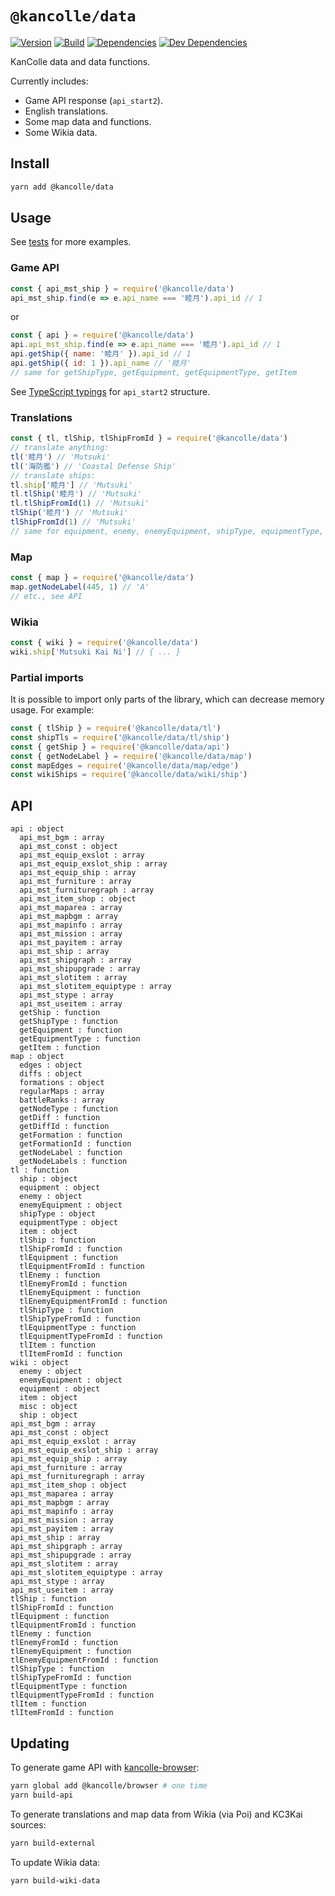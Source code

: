 # `@kancolle/data`

[![Version](https://img.shields.io/npm/v/@kancolle/data.svg)](https://www.npmjs.com/package/@kancolle/data)
[![Build](https://img.shields.io/travis/kcwiki/kancolle-data.svg)](https://travis-ci.org/kcwiki/kancolle-data)
[![Dependencies](https://img.shields.io/david/kcwiki/kancolle-data.svg)](https://david-dm.org/kcwiki/kancolle-data)
[![Dev Dependencies](https://img.shields.io/david/dev/kcwiki/kancolle-data.svg)](https://david-dm.org/kcwiki/kancolle-data?type=dev)

KanColle data and data functions.

Currently includes:

- Game API response (`api_start2`).
- English translations.
- Some map data and functions.
- Some Wikia data.

## Install

```sh
yarn add @kancolle/data
```

## Usage

See [tests](https://github.com/kcwiki/kancolle-data/blob/master/test/index.js) for more examples.

### Game API

```js
const { api_mst_ship } = require('@kancolle/data')
api_mst_ship.find(e => e.api_name === '睦月').api_id // 1
```

or

```js
const { api } = require('@kancolle/data')
api.api_mst_ship.find(e => e.api_name === '睦月').api_id // 1
api.getShip({ name: '睦月' }).api_id // 1
api.getShip({ id: 1 }).api_name // '睦月'
// same for getShipType, getEquipment, getEquipmentType, getItem
```

See [TypeScript typings](https://github.com/kcwiki/kancolle-data/blob/master/api/api_start2.ts) for `api_start2` structure.

### Translations

```js
const { tl, tlShip, tlShipFromId } = require('@kancolle/data')
// translate anything:
tl('睦月') // 'Mutsuki'
tl('海防艦') // 'Coastal Defense Ship'
// translate ships:
tl.ship['睦月'] // 'Mutsuki'
tl.tlShip('睦月') // 'Mutsuki'
tl.tlShipFromId(1) // 'Mutsuki'
tlShip('睦月') // 'Mutsuki'
tlShipFromId(1) // 'Mutsuki'
// same for equipment, enemy, enemyEquipment, shipType, equipmentType, item
```

### Map

```js
const { map } = require('@kancolle/data')
map.getNodeLabel(445, 1) // 'A'
// etc., see API
```

### Wikia

```js
const { wiki } = require('@kancolle/data')
wiki.ship['Mutsuki Kai Ni'] // { ... }
```

### Partial imports

It is possible to import only parts of the library, which can decrease memory usage. For example:

```js
const { tlShip } = require('@kancolle/data/tl')
const shipTls = require('@kancolle/data/tl/ship')
const { getShip } = require('@kancolle/data/api')
const { getNodeLabel } = require('@kancolle/data/map')
const mapEdges = require('@kancolle/data/map/edge')
const wikiShips = require('@kancolle/data/wiki/ship')
```

## API

```plain
api : object
  api_mst_bgm : array
  api_mst_const : object
  api_mst_equip_exslot : array
  api_mst_equip_exslot_ship : array
  api_mst_equip_ship : array
  api_mst_furniture : array
  api_mst_furnituregraph : array
  api_mst_item_shop : object
  api_mst_maparea : array
  api_mst_mapbgm : array
  api_mst_mapinfo : array
  api_mst_mission : array
  api_mst_payitem : array
  api_mst_ship : array
  api_mst_shipgraph : array
  api_mst_shipupgrade : array
  api_mst_slotitem : array
  api_mst_slotitem_equiptype : array
  api_mst_stype : array
  api_mst_useitem : array
  getShip : function
  getShipType : function
  getEquipment : function
  getEquipmentType : function
  getItem : function
map : object
  edges : object
  diffs : object
  formations : object
  regularMaps : array
  battleRanks : array
  getNodeType : function
  getDiff : function
  getDiffId : function
  getFormation : function
  getFormationId : function
  getNodeLabel : function
  getNodeLabels : function
tl : function
  ship : object
  equipment : object
  enemy : object
  enemyEquipment : object
  shipType : object
  equipmentType : object
  item : object
  tlShip : function
  tlShipFromId : function
  tlEquipment : function
  tlEquipmentFromId : function
  tlEnemy : function
  tlEnemyFromId : function
  tlEnemyEquipment : function
  tlEnemyEquipmentFromId : function
  tlShipType : function
  tlShipTypeFromId : function
  tlEquipmentType : function
  tlEquipmentTypeFromId : function
  tlItem : function
  tlItemFromId : function
wiki : object
  enemy : object
  enemyEquipment : object
  equipment : object
  item : object
  misc : object
  ship : object
api_mst_bgm : array
api_mst_const : object
api_mst_equip_exslot : array
api_mst_equip_exslot_ship : array
api_mst_equip_ship : array
api_mst_furniture : array
api_mst_furnituregraph : array
api_mst_item_shop : object
api_mst_maparea : array
api_mst_mapbgm : array
api_mst_mapinfo : array
api_mst_mission : array
api_mst_payitem : array
api_mst_ship : array
api_mst_shipgraph : array
api_mst_shipupgrade : array
api_mst_slotitem : array
api_mst_slotitem_equiptype : array
api_mst_stype : array
api_mst_useitem : array
tlShip : function
tlShipFromId : function
tlEquipment : function
tlEquipmentFromId : function
tlEnemy : function
tlEnemyFromId : function
tlEnemyEquipment : function
tlEnemyEquipmentFromId : function
tlShipType : function
tlShipTypeFromId : function
tlEquipmentType : function
tlEquipmentTypeFromId : function
tlItem : function
tlItemFromId : function
```

## Updating

To generate game API with [kancolle-browser](https://github.com/kcwiki/kancolle-browser):

```sh
yarn global add @kancolle/browser # one time
yarn build-api
```

To generate translations and map data from Wikia (via Poi) and KC3Kai sources:

```sh
yarn build-external
```

To update Wikia data:

```sh
yarn build-wiki-data
```
